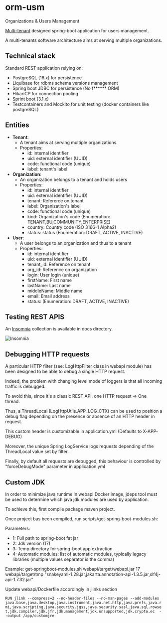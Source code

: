 # orm-usm
Organizations &amp; Users Management

[Multi-tenant](https://en.wikipedia.org/wiki/Multitenancy) designed spring-boot application for users management.

A multi-tenants software architecture aims at serving multiple organizations.

## Technical stack

Standard REST application relying on:

* PostgreSQL (16.x) for persistence
* Liquibase for rdbms schema versions management
* Spring boot JDBC for persistence (No f****** ORM)
* HikariCP for connection pooling 
* Sprint boot (3.1.x)
* Testcontainers and Mockito for unit testing (docker containers like postgreSQL)

## Entities

* **Tenant**: 
    * A tenant aims at serving multiple organizations.
    * Properties:
        * id: internal identifier
        * uid: external identifier (UUID)
        * code: functional code (unique)
        * label: tenant's label
* **Organization**:
    * An organization belongs to a tenant and holds users
    * Properties:
        * id: internal identifier
        * uid: external identifier (UUID)
        * tenant: Refererce on tenant
        * label: Organization's label
        * code: functional code (unique)
        * kind: Organization's code (Enumeration: TENANT,BU,COMMUNITY,ENTERPRISE)
        * country: Country code (ISO 3166-1 Alpha2)
        * status: status (Enumeration: DRAFT, ACTIVE, INACTIVE)
* **User**:
    * A user belongs to an organization and thus to a tenant
    * Properties:
        * id: internal identifier
        * uid: external identifier (UUID)
        * tenant_id: Reference on tenant
        * org_id: Reference on organization
        * login: User login (unique)
        * firstName: First name
        * lastName: Last name
        * middleName: Middle name
        * email: Email address
        * status: (Enumeration: DRAFT, ACTIVE, INACTIVE)

## Testing REST APIS

An [Insomnia](https://insomnia.rest/) collection is available in docs directory.

![Insomnia](docs/insomnia.png)

## Debugging HTTP requests

A particular HTTP filter (see: LogHttpFilter class in webapi module) has been designed to be able to debug a single HTTP request.

Indeed, the problem with changing level mode of loggers is that all incoming traffic is debugged.

To avoid this, since it's a classic REST API, one HTTP request => One thread.

Thus, a ThreadLocal (LogHttpUtils.APP_LOG_CTX) can be used to position a debug flag depending on the presence or absence of an HTTP header in request.

This custom header is customizable in application.yml (Defaults to X-APP-DEBUG)

Moreover, the unique Spring LogService logs requests depending of the ThreadLocal value set by filter.

Finally, by default all requests are debugged, this behaviour is controlled by "forceDebugMode" parameter in application.yml

## Custom JDK

In order to minimize java runtime in webapi Docker image, jdeps tool must be used to determine which java jdk modules are used by application.

To achieve this, first compile package maven project.

Once project bas been compiled, run scripts/get-spring-boot-modules.sh:

Parameters:
* 1: Full path to spring-boot fat jar
* 2: Jdk version (17)
* 3: Temp directory for spring-boot app extraction
*   4: Automatic modules: list of automatic modules, typically legacy libraries (multiple values separator is the comma)

Example: get-springboot-modules.sh webapi/target/webapi.jar 17 webapi/target/tmp "snakeyaml-1.28.jar,jakarta.annotation-api-1.3.5.jar,slf4j-api-1.7.32.jar"

Update webapi/Dockerfile accordingly in jlinks section

`RUN jlink --compress=2 --no-header-files --no-man-pages --add-modules java.base,java.desktop,java.instrument,java.net.http,java.prefs,java.rmi,java.scripting,java.security.jgss,java.security.sasl,java.sql.rowset,jdk.compiler,jdk.jfr,jdk.management,jdk.unsupported,jdk.crypto.ec  --output /app/customjre`